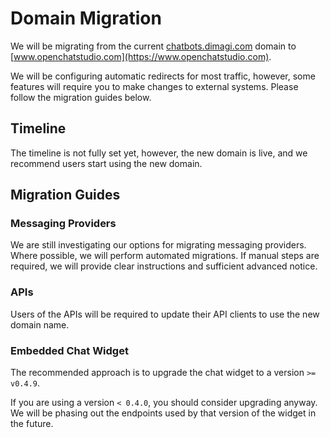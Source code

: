 # Domain Migration

We will be migrating from the current [chatbots.dimagi.com](https://chatbots.dimagi.com) domain to [www.openchatstudio.com](https://www.openchatstudio.com).

We will be configuring automatic redirects for most traffic, however, some features will require you to make changes to external systems. Please follow the migration guides below.

## Timeline

The timeline is not fully set yet, however, the new domain is live, and we recommend users start using the new domain.

## Migration Guides

### Messaging Providers

We are still investigating our options for migrating messaging providers. Where possible, we will perform automated migrations. If manual steps are required, we will provide clear instructions and sufficient advanced notice.

### APIs

Users of the APIs will be required to update their API clients to use the new domain name.

### Embedded Chat Widget

The recommended approach is to upgrade the chat widget to a version `>= v0.4.9`.

If you are using a version `< 0.4.0`, you should consider upgrading anyway. We will be phasing out the endpoints used by
that version of the widget in the future.
